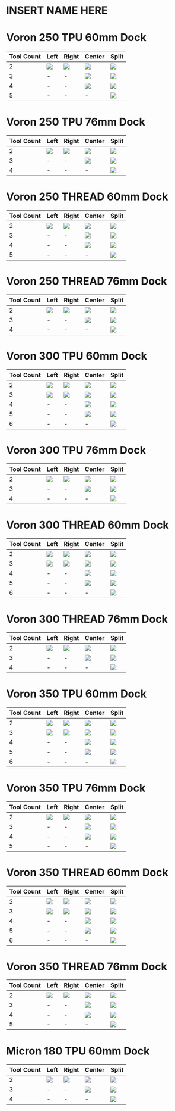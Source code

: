 # INSERT NAME HERE
# Voron 250 TPU 60mm Dock
| Tool Count | Left | Right | Center | Split |
|-|-|-|-|-|
| 2 |[<img src="images/Voron_250_60mm_2tools_left_TPU.svg">](STL/Voron/250/2%20Tools/60mm%20Wide%20Dock/TPU/Left/) |[<img src="images/Voron_250_60mm_2tools_right_TPU.svg">](STL/Voron/250/2%20Tools/60mm%20Wide%20Dock/TPU/Right/) |[<img src="images/Voron_250_60mm_2tools_center_TPU.svg">](STL/Voron/250/2%20Tools/60mm%20Wide%20Dock/TPU/Center/) |[<img src="images/Voron_250_60mm_2tools_split_TPU.svg">](STL/Voron/250/2%20Tools/60mm%20Wide%20Dock/TPU/Split/) |
| 3 | - | - |[<img src="images/Voron_250_60mm_3tools_center_TPU.svg">](STL/Voron/250/3%20Tools/60mm%20Wide%20Dock/TPU/Center/) |[<img src="images/Voron_250_60mm_3tools_split_TPU.svg">](STL/Voron/250/3%20Tools/60mm%20Wide%20Dock/TPU/Split/) |
| 4 | - | - |[<img src="images/Voron_250_60mm_4tools_center_TPU.svg">](STL/Voron/250/4%20Tools/60mm%20Wide%20Dock/TPU/Center/) |[<img src="images/Voron_250_60mm_4tools_split_TPU.svg">](STL/Voron/250/4%20Tools/60mm%20Wide%20Dock/TPU/Split/) |
| 5 | - | - | - |[<img src="images/Voron_250_60mm_5tools_split_TPU.svg">](STL/Voron/250/5%20Tools/60mm%20Wide%20Dock/TPU/Split/) |
# Voron 250 TPU 76mm Dock
| Tool Count | Left | Right | Center | Split |
|-|-|-|-|-|
| 2 |[<img src="images/Voron_250_76mm_2tools_left_TPU.svg">](STL/Voron/250/2%20Tools/76mm%20Wide%20Dock/TPU/Left/) |[<img src="images/Voron_250_76mm_2tools_right_TPU.svg">](STL/Voron/250/2%20Tools/76mm%20Wide%20Dock/TPU/Right/) |[<img src="images/Voron_250_76mm_2tools_center_TPU.svg">](STL/Voron/250/2%20Tools/76mm%20Wide%20Dock/TPU/Center/) |[<img src="images/Voron_250_76mm_2tools_split_TPU.svg">](STL/Voron/250/2%20Tools/76mm%20Wide%20Dock/TPU/Split/) |
| 3 | - | - |[<img src="images/Voron_250_76mm_3tools_center_TPU.svg">](STL/Voron/250/3%20Tools/76mm%20Wide%20Dock/TPU/Center/) |[<img src="images/Voron_250_76mm_3tools_split_TPU.svg">](STL/Voron/250/3%20Tools/76mm%20Wide%20Dock/TPU/Split/) |
| 4 | - | - | - |[<img src="images/Voron_250_76mm_4tools_split_TPU.svg">](STL/Voron/250/4%20Tools/76mm%20Wide%20Dock/TPU/Split/) |
# Voron 250 THREAD 60mm Dock
| Tool Count | Left | Right | Center | Split |
|-|-|-|-|-|
| 2 |[<img src="images/Voron_250_60mm_2tools_left_THREAD.svg">](STL/Voron/250/2%20Tools/60mm%20Wide%20Dock/Threaded/Left/) |[<img src="images/Voron_250_60mm_2tools_right_THREAD.svg">](STL/Voron/250/2%20Tools/60mm%20Wide%20Dock/Threaded/Right/) |[<img src="images/Voron_250_60mm_2tools_center_THREAD.svg">](STL/Voron/250/2%20Tools/60mm%20Wide%20Dock/Threaded/Center/) |[<img src="images/Voron_250_60mm_2tools_split_THREAD.svg">](STL/Voron/250/2%20Tools/60mm%20Wide%20Dock/Threaded/Split/) |
| 3 | - | - |[<img src="images/Voron_250_60mm_3tools_center_THREAD.svg">](STL/Voron/250/3%20Tools/60mm%20Wide%20Dock/Threaded/Center/) |[<img src="images/Voron_250_60mm_3tools_split_THREAD.svg">](STL/Voron/250/3%20Tools/60mm%20Wide%20Dock/Threaded/Split/) |
| 4 | - | - |[<img src="images/Voron_250_60mm_4tools_center_THREAD.svg">](STL/Voron/250/4%20Tools/60mm%20Wide%20Dock/Threaded/Center/) |[<img src="images/Voron_250_60mm_4tools_split_THREAD.svg">](STL/Voron/250/4%20Tools/60mm%20Wide%20Dock/Threaded/Split/) |
| 5 | - | - | - |[<img src="images/Voron_250_60mm_5tools_split_THREAD.svg">](STL/Voron/250/5%20Tools/60mm%20Wide%20Dock/Threaded/Split/) |
# Voron 250 THREAD 76mm Dock
| Tool Count | Left | Right | Center | Split |
|-|-|-|-|-|
| 2 |[<img src="images/Voron_250_76mm_2tools_left_THREAD.svg">](STL/Voron/250/2%20Tools/76mm%20Wide%20Dock/Threaded/Left/) |[<img src="images/Voron_250_76mm_2tools_right_THREAD.svg">](STL/Voron/250/2%20Tools/76mm%20Wide%20Dock/Threaded/Right/) |[<img src="images/Voron_250_76mm_2tools_center_THREAD.svg">](STL/Voron/250/2%20Tools/76mm%20Wide%20Dock/Threaded/Center/) |[<img src="images/Voron_250_76mm_2tools_split_THREAD.svg">](STL/Voron/250/2%20Tools/76mm%20Wide%20Dock/Threaded/Split/) |
| 3 | - | - |[<img src="images/Voron_250_76mm_3tools_center_THREAD.svg">](STL/Voron/250/3%20Tools/76mm%20Wide%20Dock/Threaded/Center/) |[<img src="images/Voron_250_76mm_3tools_split_THREAD.svg">](STL/Voron/250/3%20Tools/76mm%20Wide%20Dock/Threaded/Split/) |
| 4 | - | - | - |[<img src="images/Voron_250_76mm_4tools_split_THREAD.svg">](STL/Voron/250/4%20Tools/76mm%20Wide%20Dock/Threaded/Split/) |

# Voron 300 TPU 60mm Dock
| Tool Count | Left | Right | Center | Split |
|-|-|-|-|-|
| 2 |[<img src="images/Voron_300_60mm_2tools_left_TPU.svg">](STL/Voron/300/2%20Tools/60mm%20Wide%20Dock/TPU/Left/) |[<img src="images/Voron_300_60mm_2tools_right_TPU.svg">](STL/Voron/300/2%20Tools/60mm%20Wide%20Dock/TPU/Right/) |[<img src="images/Voron_300_60mm_2tools_center_TPU.svg">](STL/Voron/300/2%20Tools/60mm%20Wide%20Dock/TPU/Center/) |[<img src="images/Voron_300_60mm_2tools_split_TPU.svg">](STL/Voron/300/2%20Tools/60mm%20Wide%20Dock/TPU/Split/) |
| 3 |[<img src="images/Voron_300_60mm_3tools_left_TPU.svg">](STL/Voron/300/3%20Tools/60mm%20Wide%20Dock/TPU/Left/) |[<img src="images/Voron_300_60mm_3tools_right_TPU.svg">](STL/Voron/300/3%20Tools/60mm%20Wide%20Dock/TPU/Right/) |[<img src="images/Voron_300_60mm_3tools_center_TPU.svg">](STL/Voron/300/3%20Tools/60mm%20Wide%20Dock/TPU/Center/) |[<img src="images/Voron_300_60mm_3tools_split_TPU.svg">](STL/Voron/300/3%20Tools/60mm%20Wide%20Dock/TPU/Split/) |
| 4 | - | - |[<img src="images/Voron_300_60mm_4tools_center_TPU.svg">](STL/Voron/300/4%20Tools/60mm%20Wide%20Dock/TPU/Center/) |[<img src="images/Voron_300_60mm_4tools_split_TPU.svg">](STL/Voron/300/4%20Tools/60mm%20Wide%20Dock/TPU/Split/) |
| 5 | - | - |[<img src="images/Voron_300_60mm_5tools_center_TPU.svg">](STL/Voron/300/5%20Tools/60mm%20Wide%20Dock/TPU/Center/) |[<img src="images/Voron_300_60mm_5tools_split_TPU.svg">](STL/Voron/300/5%20Tools/60mm%20Wide%20Dock/TPU/Split/) |
| 6 | - | - | - |[<img src="images/Voron_300_60mm_6tools_split_TPU.svg">](STL/Voron/300/6%20Tools/60mm%20Wide%20Dock/TPU/Split/) |
# Voron 300 TPU 76mm Dock
| Tool Count | Left | Right | Center | Split |
|-|-|-|-|-|
| 2 |[<img src="images/Voron_300_76mm_2tools_left_TPU.svg">](STL/Voron/300/2%20Tools/76mm%20Wide%20Dock/TPU/Left/) |[<img src="images/Voron_300_76mm_2tools_right_TPU.svg">](STL/Voron/300/2%20Tools/76mm%20Wide%20Dock/TPU/Right/) |[<img src="images/Voron_300_76mm_2tools_center_TPU.svg">](STL/Voron/300/2%20Tools/76mm%20Wide%20Dock/TPU/Center/) |[<img src="images/Voron_300_76mm_2tools_split_TPU.svg">](STL/Voron/300/2%20Tools/76mm%20Wide%20Dock/TPU/Split/) |
| 3 | - | - |[<img src="images/Voron_300_76mm_3tools_center_TPU.svg">](STL/Voron/300/3%20Tools/76mm%20Wide%20Dock/TPU/Center/) |[<img src="images/Voron_300_76mm_3tools_split_TPU.svg">](STL/Voron/300/3%20Tools/76mm%20Wide%20Dock/TPU/Split/) |
| 4 | - | - | - |[<img src="images/Voron_300_76mm_4tools_split_TPU.svg">](STL/Voron/300/4%20Tools/76mm%20Wide%20Dock/TPU/Split/) |
# Voron 300 THREAD 60mm Dock
| Tool Count | Left | Right | Center | Split |
|-|-|-|-|-|
| 2 |[<img src="images/Voron_300_60mm_2tools_left_THREAD.svg">](STL/Voron/300/2%20Tools/60mm%20Wide%20Dock/Threaded/Left/) |[<img src="images/Voron_300_60mm_2tools_right_THREAD.svg">](STL/Voron/300/2%20Tools/60mm%20Wide%20Dock/Threaded/Right/) |[<img src="images/Voron_300_60mm_2tools_center_THREAD.svg">](STL/Voron/300/2%20Tools/60mm%20Wide%20Dock/Threaded/Center/) |[<img src="images/Voron_300_60mm_2tools_split_THREAD.svg">](STL/Voron/300/2%20Tools/60mm%20Wide%20Dock/Threaded/Split/) |
| 3 |[<img src="images/Voron_300_60mm_3tools_left_THREAD.svg">](STL/Voron/300/3%20Tools/60mm%20Wide%20Dock/Threaded/Left/) |[<img src="images/Voron_300_60mm_3tools_right_THREAD.svg">](STL/Voron/300/3%20Tools/60mm%20Wide%20Dock/Threaded/Right/) |[<img src="images/Voron_300_60mm_3tools_center_THREAD.svg">](STL/Voron/300/3%20Tools/60mm%20Wide%20Dock/Threaded/Center/) |[<img src="images/Voron_300_60mm_3tools_split_THREAD.svg">](STL/Voron/300/3%20Tools/60mm%20Wide%20Dock/Threaded/Split/) |
| 4 | - | - |[<img src="images/Voron_300_60mm_4tools_center_THREAD.svg">](STL/Voron/300/4%20Tools/60mm%20Wide%20Dock/Threaded/Center/) |[<img src="images/Voron_300_60mm_4tools_split_THREAD.svg">](STL/Voron/300/4%20Tools/60mm%20Wide%20Dock/Threaded/Split/) |
| 5 | - | - |[<img src="images/Voron_300_60mm_5tools_center_THREAD.svg">](STL/Voron/300/5%20Tools/60mm%20Wide%20Dock/Threaded/Center/) |[<img src="images/Voron_300_60mm_5tools_split_THREAD.svg">](STL/Voron/300/5%20Tools/60mm%20Wide%20Dock/Threaded/Split/) |
| 6 | - | - | - |[<img src="images/Voron_300_60mm_6tools_split_THREAD.svg">](STL/Voron/300/6%20Tools/60mm%20Wide%20Dock/Threaded/Split/) |
# Voron 300 THREAD 76mm Dock
| Tool Count | Left | Right | Center | Split |
|-|-|-|-|-|
| 2 |[<img src="images/Voron_300_76mm_2tools_left_THREAD.svg">](STL/Voron/300/2%20Tools/76mm%20Wide%20Dock/Threaded/Left/) |[<img src="images/Voron_300_76mm_2tools_right_THREAD.svg">](STL/Voron/300/2%20Tools/76mm%20Wide%20Dock/Threaded/Right/) |[<img src="images/Voron_300_76mm_2tools_center_THREAD.svg">](STL/Voron/300/2%20Tools/76mm%20Wide%20Dock/Threaded/Center/) |[<img src="images/Voron_300_76mm_2tools_split_THREAD.svg">](STL/Voron/300/2%20Tools/76mm%20Wide%20Dock/Threaded/Split/) |
| 3 | - | - |[<img src="images/Voron_300_76mm_3tools_center_THREAD.svg">](STL/Voron/300/3%20Tools/76mm%20Wide%20Dock/Threaded/Center/) |[<img src="images/Voron_300_76mm_3tools_split_THREAD.svg">](STL/Voron/300/3%20Tools/76mm%20Wide%20Dock/Threaded/Split/) |
| 4 | - | - | - |[<img src="images/Voron_300_76mm_4tools_split_THREAD.svg">](STL/Voron/300/4%20Tools/76mm%20Wide%20Dock/Threaded/Split/) |

# Voron 350 TPU 60mm Dock
| Tool Count | Left | Right | Center | Split |
|-|-|-|-|-|
| 2 |[<img src="images/Voron_350_60mm_2tools_left_TPU.svg">](STL/Voron/350/2%20Tools/60mm%20Wide%20Dock/TPU/Left/) |[<img src="images/Voron_350_60mm_2tools_right_TPU.svg">](STL/Voron/350/2%20Tools/60mm%20Wide%20Dock/TPU/Right/) |[<img src="images/Voron_350_60mm_2tools_center_TPU.svg">](STL/Voron/350/2%20Tools/60mm%20Wide%20Dock/TPU/Center/) |[<img src="images/Voron_350_60mm_2tools_split_TPU.svg">](STL/Voron/350/2%20Tools/60mm%20Wide%20Dock/TPU/Split/) |
| 3 |[<img src="images/Voron_350_60mm_3tools_left_TPU.svg">](STL/Voron/350/3%20Tools/60mm%20Wide%20Dock/TPU/Left/) |[<img src="images/Voron_350_60mm_3tools_right_TPU.svg">](STL/Voron/350/3%20Tools/60mm%20Wide%20Dock/TPU/Right/) |[<img src="images/Voron_350_60mm_3tools_center_TPU.svg">](STL/Voron/350/3%20Tools/60mm%20Wide%20Dock/TPU/Center/) |[<img src="images/Voron_350_60mm_3tools_split_TPU.svg">](STL/Voron/350/3%20Tools/60mm%20Wide%20Dock/TPU/Split/) |
| 4 | - | - |[<img src="images/Voron_350_60mm_4tools_center_TPU.svg">](STL/Voron/350/4%20Tools/60mm%20Wide%20Dock/TPU/Center/) |[<img src="images/Voron_350_60mm_4tools_split_TPU.svg">](STL/Voron/350/4%20Tools/60mm%20Wide%20Dock/TPU/Split/) |
| 5 | - | - |[<img src="images/Voron_350_60mm_5tools_center_TPU.svg">](STL/Voron/350/5%20Tools/60mm%20Wide%20Dock/TPU/Center/) |[<img src="images/Voron_350_60mm_5tools_split_TPU.svg">](STL/Voron/350/5%20Tools/60mm%20Wide%20Dock/TPU/Split/) |
| 6 | - | - | - |[<img src="images/Voron_350_60mm_6tools_split_TPU.svg">](STL/Voron/350/6%20Tools/60mm%20Wide%20Dock/TPU/Split/) |
# Voron 350 TPU 76mm Dock
| Tool Count | Left | Right | Center | Split |
|-|-|-|-|-|
| 2 |[<img src="images/Voron_350_76mm_2tools_left_TPU.svg">](STL/Voron/350/2%20Tools/76mm%20Wide%20Dock/TPU/Left/) |[<img src="images/Voron_350_76mm_2tools_right_TPU.svg">](STL/Voron/350/2%20Tools/76mm%20Wide%20Dock/TPU/Right/) |[<img src="images/Voron_350_76mm_2tools_center_TPU.svg">](STL/Voron/350/2%20Tools/76mm%20Wide%20Dock/TPU/Center/) |[<img src="images/Voron_350_76mm_2tools_split_TPU.svg">](STL/Voron/350/2%20Tools/76mm%20Wide%20Dock/TPU/Split/) |
| 3 | - | - |[<img src="images/Voron_350_76mm_3tools_center_TPU.svg">](STL/Voron/350/3%20Tools/76mm%20Wide%20Dock/TPU/Center/) |[<img src="images/Voron_350_76mm_3tools_split_TPU.svg">](STL/Voron/350/3%20Tools/76mm%20Wide%20Dock/TPU/Split/) |
| 4 | - | - |[<img src="images/Voron_350_76mm_4tools_center_TPU.svg">](STL/Voron/350/4%20Tools/76mm%20Wide%20Dock/TPU/Center/) |[<img src="images/Voron_350_76mm_4tools_split_TPU.svg">](STL/Voron/350/4%20Tools/76mm%20Wide%20Dock/TPU/Split/) |
| 5 | - | - | - |[<img src="images/Voron_350_76mm_5tools_split_TPU.svg">](STL/Voron/350/5%20Tools/76mm%20Wide%20Dock/TPU/Split/) |
# Voron 350 THREAD 60mm Dock
| Tool Count | Left | Right | Center | Split |
|-|-|-|-|-|
| 2 |[<img src="images/Voron_350_60mm_2tools_left_THREAD.svg">](STL/Voron/350/2%20Tools/60mm%20Wide%20Dock/Threaded/Left/) |[<img src="images/Voron_350_60mm_2tools_right_THREAD.svg">](STL/Voron/350/2%20Tools/60mm%20Wide%20Dock/Threaded/Right/) |[<img src="images/Voron_350_60mm_2tools_center_THREAD.svg">](STL/Voron/350/2%20Tools/60mm%20Wide%20Dock/Threaded/Center/) |[<img src="images/Voron_350_60mm_2tools_split_THREAD.svg">](STL/Voron/350/2%20Tools/60mm%20Wide%20Dock/Threaded/Split/) |
| 3 |[<img src="images/Voron_350_60mm_3tools_left_THREAD.svg">](STL/Voron/350/3%20Tools/60mm%20Wide%20Dock/Threaded/Left/) |[<img src="images/Voron_350_60mm_3tools_right_THREAD.svg">](STL/Voron/350/3%20Tools/60mm%20Wide%20Dock/Threaded/Right/) |[<img src="images/Voron_350_60mm_3tools_center_THREAD.svg">](STL/Voron/350/3%20Tools/60mm%20Wide%20Dock/Threaded/Center/) |[<img src="images/Voron_350_60mm_3tools_split_THREAD.svg">](STL/Voron/350/3%20Tools/60mm%20Wide%20Dock/Threaded/Split/) |
| 4 | - | - |[<img src="images/Voron_350_60mm_4tools_center_THREAD.svg">](STL/Voron/350/4%20Tools/60mm%20Wide%20Dock/Threaded/Center/) |[<img src="images/Voron_350_60mm_4tools_split_THREAD.svg">](STL/Voron/350/4%20Tools/60mm%20Wide%20Dock/Threaded/Split/) |
| 5 | - | - |[<img src="images/Voron_350_60mm_5tools_center_THREAD.svg">](STL/Voron/350/5%20Tools/60mm%20Wide%20Dock/Threaded/Center/) |[<img src="images/Voron_350_60mm_5tools_split_THREAD.svg">](STL/Voron/350/5%20Tools/60mm%20Wide%20Dock/Threaded/Split/) |
| 6 | - | - | - |[<img src="images/Voron_350_60mm_6tools_split_THREAD.svg">](STL/Voron/350/6%20Tools/60mm%20Wide%20Dock/Threaded/Split/) |
# Voron 350 THREAD 76mm Dock
| Tool Count | Left | Right | Center | Split |
|-|-|-|-|-|
| 2 |[<img src="images/Voron_350_76mm_2tools_left_THREAD.svg">](STL/Voron/350/2%20Tools/76mm%20Wide%20Dock/Threaded/Left/) |[<img src="images/Voron_350_76mm_2tools_right_THREAD.svg">](STL/Voron/350/2%20Tools/76mm%20Wide%20Dock/Threaded/Right/) |[<img src="images/Voron_350_76mm_2tools_center_THREAD.svg">](STL/Voron/350/2%20Tools/76mm%20Wide%20Dock/Threaded/Center/) |[<img src="images/Voron_350_76mm_2tools_split_THREAD.svg">](STL/Voron/350/2%20Tools/76mm%20Wide%20Dock/Threaded/Split/) |
| 3 | - | - |[<img src="images/Voron_350_76mm_3tools_center_THREAD.svg">](STL/Voron/350/3%20Tools/76mm%20Wide%20Dock/Threaded/Center/) |[<img src="images/Voron_350_76mm_3tools_split_THREAD.svg">](STL/Voron/350/3%20Tools/76mm%20Wide%20Dock/Threaded/Split/) |
| 4 | - | - |[<img src="images/Voron_350_76mm_4tools_center_THREAD.svg">](STL/Voron/350/4%20Tools/76mm%20Wide%20Dock/Threaded/Center/) |[<img src="images/Voron_350_76mm_4tools_split_THREAD.svg">](STL/Voron/350/4%20Tools/76mm%20Wide%20Dock/Threaded/Split/) |
| 5 | - | - | - |[<img src="images/Voron_350_76mm_5tools_split_THREAD.svg">](STL/Voron/350/5%20Tools/76mm%20Wide%20Dock/Threaded/Split/) |

# Micron 180 TPU 60mm Dock
| Tool Count | Left | Right | Center | Split |
|-|-|-|-|-|
| 2 |[<img src="images/Micron_180_60mm_2tools_left_TPU.svg">](STL/Micron/180/2%20Tools/60mm%20Wide%20Dock/TPU/Left/) |[<img src="images/Micron_180_60mm_2tools_right_TPU.svg">](STL/Micron/180/2%20Tools/60mm%20Wide%20Dock/TPU/Right/) |[<img src="images/Micron_180_60mm_2tools_center_TPU.svg">](STL/Micron/180/2%20Tools/60mm%20Wide%20Dock/TPU/Center/) |[<img src="images/Micron_180_60mm_2tools_split_TPU.svg">](STL/Micron/180/2%20Tools/60mm%20Wide%20Dock/TPU/Split/) |
| 3 | - | - |[<img src="images/Micron_180_60mm_3tools_center_TPU.svg">](STL/Micron/180/3%20Tools/60mm%20Wide%20Dock/TPU/Center/) |[<img src="images/Micron_180_60mm_3tools_split_TPU.svg">](STL/Micron/180/3%20Tools/60mm%20Wide%20Dock/TPU/Split/) |
| 4 | - | - | - |[<img src="images/Micron_180_60mm_4tools_split_TPU.svg">](STL/Micron/180/4%20Tools/60mm%20Wide%20Dock/TPU/Split/) |

